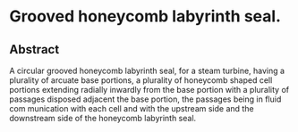 # Grooved honeycomb labyrinth seal.

## Abstract
A circular grooved honeycomb labyrinth seal, for a steam turbine, having a plurality of arcuate base portions, a plurality of honeycomb shaped cell portions extending radially inwardly from the base portion with a plurality of passages disposed adjacent the base portion, the passages being in fluid com munication with each cell and with the upstream side and the downstream side of the honeycomb labyrinth seal.